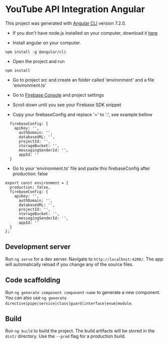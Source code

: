 # YouTube API Integration Angular

This project was generated with [Angular CLI](https://github.com/angular/angular-cli) version 7.2.0.

- If you don't have node.js installed on your computer, download it [here](https://nodejs.org/en/download/)

- Install angular on your computer.
```
npm install -g @angular/cli
```

- Open the project and run

```
npm install
```

- Go to project src and create an folder called 'environment' and a file 'environment.ts'

- Go to [Firebase Console](https://console.firebase.google.com) and project settings

- Scroll down until you see your Firebase SDK snippet

- Copy your firebaseConfig and replace '=' to ':', see example bellow
```
  firebaseConfig: {
    apiKey: '',
      authDomain: '',
      databaseURL: '',
      projectId: '',
      storageBucket: '',
      messagingSenderId: '',
      appId: ''
  }
```

- Go to your 'environment.ts' file and paste this firebaseConfig after production: false

```
export const environment = {
  production: false,
  firebaseConfig: {
    apiKey: '',
      authDomain: '',
      databaseURL: '',
      projectId: '',
      storageBucket: '',
      messagingSenderId: '',
      appId: ''
  }
};

```

## Development server

Run `ng serve` for a dev server. Navigate to `http://localhost:4200/`. The app will automatically reload if you change any of the source files.

## Code scaffolding

Run `ng generate component component-name` to generate a new component. You can also use `ng generate directive|pipe|service|class|guard|interface|enum|module`.

## Build

Run `ng build` to build the project. The build artifacts will be stored in the `dist/` directory. Use the `--prod` flag for a production build.
